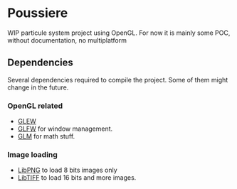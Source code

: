 # Poussiere

WIP particule system project using OpenGL. For now it is mainly some POC, without documentation, no multiplatform

## Dependencies
Several dependencies required to compile the project. Some of them might change in the future.
### OpenGL related
- [GLEW](http://glew.sourceforge.net/)
- [GLFW](https://www.glfw.org/) for window management.
- [GLM](https://glm.g-truc.net/0.9.9/index.html) for math stuff.
### Image loading
- [LibPNG](http://www.libpng.org/pub/png/) to load 8 bits images only
- [LibTIFF](http://www.libtiff.org/) to load 16 bits and more images.
